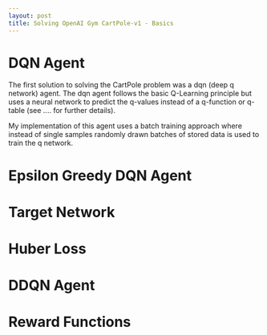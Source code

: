 ```yaml
---
layout: post
title: Solving OpenAI Gym CartPole-v1 - Basics
---
```


# DQN Agent

The first solution to solving the CartPole problem was a dqn (deep q network) agent. The dqn agent follows the basic Q-Learning principle but uses a neural network to predict the q-values instead of a q-function or q-table (see .... for further details).

My implementation of this agent uses a batch training approach where instead of single samples randomly drawn batches of stored data is used to train the q network.

# Epsilon Greedy DQN Agent

# Target Network 

# Huber Loss

# DDQN Agent

# Reward Functions

